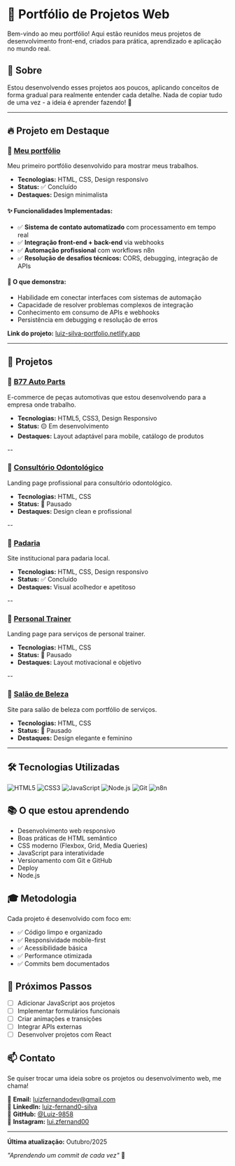 # 💼 Portfólio de Projetos Web

Bem-vindo ao meu portfólio! Aqui estão reunidos meus projetos de desenvolvimento front-end, criados para prática, aprendizado e aplicação no mundo real.

## 🎯 Sobre

Estou desenvolvendo esses projetos aos poucos, aplicando conceitos de forma gradual para realmente entender cada detalhe. Nada de copiar tudo de uma vez - a ideia é aprender fazendo! 💪

---

## 🔥 Projeto em Destaque

### 💇 [Meu portfólio](./projetos/salao-beleza)
Meu primeiro portfólio desenvolvido para mostrar meus trabalhos.
- **Tecnologias:** HTML, CSS, Design responsivo
- **Status:** ✅ Concluído
- **Destaques:** Design minimalista


#### ✨ Funcionalidades Implementadas:
- ✅ **Sistema de contato automatizado** com processamento em tempo real
- ✅ **Integração front-end + back-end** via webhooks
- ✅ **Automação profissional** com workflows n8n
- ✅ **Resolução de desafios técnicos:** CORS, debugging, integração de APIs

#### 🚀 O que demonstra:
- Habilidade em conectar interfaces com sistemas de automação
- Capacidade de resolver problemas complexos de integração
- Conhecimento em consumo de APIs e webhooks
- Persistência em debugging e resolução de erros

**Link do projeto:** [luiz-silva-portfolio.netlify.app](https://luiz-silva-portfolio.netlify.app)

--- 

## 📂 Projetos

### 🚗 [B77 Auto Parts](./projetos/B77-auto-parts)
E-commerce de peças automotivas que estou desenvolvendo para a empresa onde trabalho.
- **Tecnologias:** HTML5, CSS3, Design Responsivo
- **Status:** 🟡 Em desenvolvimento
- **Destaques:** Layout adaptável para mobile, catálogo de produtos

--

### 🦷 [Consultório Odontológico](./projetos/consutorio-odontologico)
Landing page profissional para consultório odontológico.
- **Tecnologias:** HTML, CSS
- **Status:** 🔴 Pausado
- **Destaques:** Design clean e profissional

--

### 🥖 [Padaria](./projetos/padaria)
Site institucional para padaria local.
- **Tecnologias:** HTML, CSS, Design responsivo
- **Status:** ✅ Concluído
- **Destaques:** Visual acolhedor e apetitoso

--

### 💪 [Personal Trainer](./projetos/personal-trainer)
Landing page para serviços de personal trainer.
- **Tecnologias:** HTML, CSS
- **Status:** 🔴 Pausado
- **Destaques:** Layout motivacional e objetivo

--

### 💇 [Salão de Beleza](./projetos/salao-beleza)
Site para salão de beleza com portfólio de serviços.
- **Tecnologias:** HTML, CSS
- **Status:** 🔴 Pausado
- **Destaques:** Design elegante e feminino

---

## 🛠️ Tecnologias Utilizadas

![HTML5](https://img.shields.io/badge/HTML5-E34F26?style=flat&logo=html5&logoColor=white)
![CSS3](https://img.shields.io/badge/CSS3-1572B6?style=flat&logo=css3&logoColor=white)
![JavaScript](https://img.shields.io/badge/JavaScript-F7DF1E?style=flat&logo=javascript&logoColor=black)
![Node.js](https://img.shields.io/badge/Node.js-339933?style=flat&logo=nodedotjs&logoColor=white)
![Git](https://img.shields.io/badge/Git-F05032?style=flat&logo=git&logoColor=white)
![n8n](https://img.shields.io/badge/n8n-000000?style=for-the-badge&logo=n8n&logoColor=white)

## 📚 O que estou aprendendo

- Desenvolvimento web responsivo
- Boas práticas de HTML semântico
- CSS moderno (Flexbox, Grid, Media Queries)
- JavaScript para interatividade
- Versionamento com Git e GitHub
- Deploy
- Node.js

## 🎓 Metodologia

Cada projeto é desenvolvido com foco em:
- ✅ Código limpo e organizado
- ✅ Responsividade mobile-first
- ✅ Acessibilidade básica
- ✅ Performance otimizada
- ✅ Commits bem documentados

## 🚀 Próximos Passos

- [ ] Adicionar JavaScript aos projetos
- [ ] Implementar formulários funcionais
- [ ] Criar animações e transições
- [ ] Integrar APIs externas
- [ ] Desenvolver projetos com React

## 📫 Contato

Se quiser trocar uma ideia sobre os projetos ou desenvolvimento web, me chama!

📧 **Email:** luizfernandodev@gmail.com  
💼 **LinkedIn:** [luiz-fernand0-silva](https://linkedin.com/in/luiz-fernand0-silva)  
🐙 **GitHub:** [@Luiz-9858](https://github.com/Luiz-9858)  
📸 **Instagram:** [lui.zfernand00](https://instagram.com/lui.zfernand00)

---

**Última atualização:** Outubro/2025

*"Aprendendo um commit de cada vez"* 🚀
